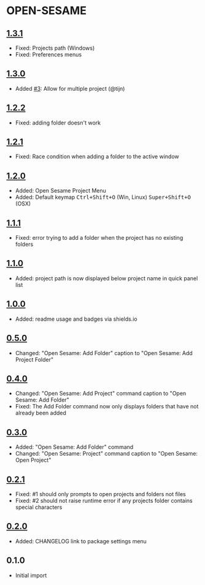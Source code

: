 # OPEN-SESAME

## [1.3.1]

* Fixed: Projects path (Windows)
* Fixed: Preferences menus

## [1.3.0]

* Added [#3](https://github.com/gerardroche/sublime-open-sesame/pull/3): Allow for multiple project (@tijn)

## [1.2.2]

* Fixed: adding folder doesn't work

## [1.2.1]

* Fixed: Race condition when adding a folder to the active window

## [1.2.0]

* Added: Open Sesame Project Menu
* Added: Default keymap <kbd>Ctrl+Shift+O</kbd> (Win, Linux) <kbd>Super+Shift+O</kbd> (OSX)

## [1.1.1]

* Fixed: error trying to add a folder when the project has no existing folders

## [1.1.0]

* Added: project path is now displayed below project name in quick panel list

## [1.0.0]

* Added: readme usage and badges via shields.io

## [0.5.0]

* Changed: "Open Sesame: Add Folder" caption to "Open Sesame: Add Project Folder"

## [0.4.0]

* Changed: "Open Sesame: Add Project" command caption to "Open Sesame: Add Folder"
* Fixed: The Add Folder command now only displays folders that have not already been added

## [0.3.0]

* Added: "Open Sesame: Add Folder" command
* Changed: "Open Sesame: Project" command caption to "Open Sesame: Open Project"

## [0.2.1]

* Fixed: #1 should only prompts to open projects and folders not files
* Fixed: #2 should not raise runtime error if any projects folder contains special characters

## [0.2.0]

* Added: CHANGELOG link to package settings menu

## 0.1.0

* Initial import

[1.3.1]: https://github.com/gerardroche/sublime-open-sesame/compare/1.3.0...1.3.1
[1.3.0]: https://github.com/gerardroche/sublime-open-sesame/compare/1.2.2...1.3.0
[1.2.2]: https://github.com/gerardroche/sublime-open-sesame/compare/1.2.1...1.2.2
[1.2.1]: https://github.com/gerardroche/sublime-open-sesame/compare/1.2.0...1.2.1
[1.2.0]: https://github.com/gerardroche/sublime-open-sesame/compare/1.1.1...1.2.0
[1.1.1]: https://github.com/gerardroche/sublime-open-sesame/compare/1.1.0...1.1.1
[1.1.0]: https://github.com/gerardroche/sublime-open-sesame/compare/1.0.0...1.1.0
[1.0.0]: https://github.com/gerardroche/sublime-open-sesame/compare/0.5.0...1.0.0
[0.5.0]: https://github.com/gerardroche/sublime-open-sesame/compare/0.4.0...0.5.0
[0.4.0]: https://github.com/gerardroche/sublime-open-sesame/compare/0.3.0...0.4.0
[0.3.0]: https://github.com/gerardroche/sublime-open-sesame/compare/0.2.0...0.3.0
[0.2.1]: https://github.com/gerardroche/sublime-open-sesame/compare/0.2.0...0.2.1
[0.2.0]: https://github.com/gerardroche/sublime-open-sesame/compare/0.1.0...0.2.0
